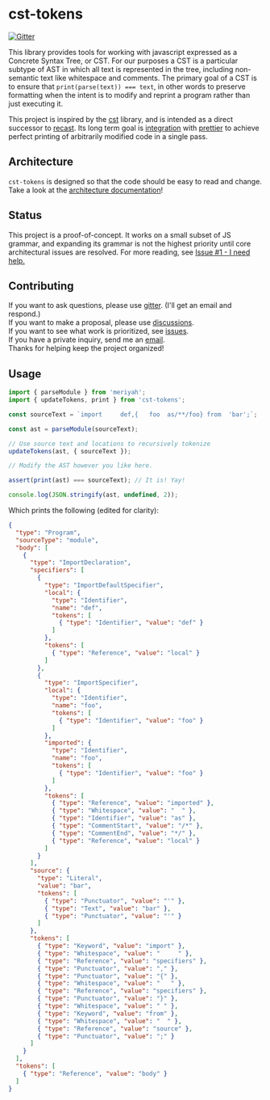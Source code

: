 # cst-tokens

[![Gitter](https://badges.gitter.im/cst-tokens/community.svg)](https://gitter.im/cst-tokens/community?utm_source=badge&utm_medium=badge&utm_campaign=pr-badge)

This library provides tools for working with javascript expressed as a Concrete Syntax Tree, or CST. For our purposes a CST is a particular subtype of AST in which all text is represented in the tree, including non-semantic text like whitespace and comments. The primary goal of a CST is to ensure that `print(parse(text)) === text`, in other words to preserve formatting when the intent is to modify and reprint a program rather than just executing it.

This project is inspired by the [cst](https://github.com/cst/cst) library, and is intended as a direct successor to [recast](https://github.com/benjamn/recast). Its long term goal is [integration](https://github.com/prettier/prettier/issues/12806) with [prettier](https://github.com/prettier/prettier) to achieve perfect printing of arbitrarily modified code in a single pass.

## Architecture

`cst-tokens` is designed so that the code should be easy to read and change. Take a look at the [architecture documentation](https://github.com/conartist6/cst-tokens/blob/trunk/ARCHITECTURE.md)!

## Status

This project is a proof-of-concept. It works on a small subset of JS grammar, and expanding its grammar is not the highest priority until core architectural issues are resolved. For more reading, see [Issue #1 - I need help.](https://github.com/conartist6/cst-tokens/issues/1)

## Contributing

If you want to ask questions, please use [gitter](https://gitter.im/cst-tokens/community). (I'll get an email and respond.)  
If you want to make a proposal, please use [discussions](https://github.com/conartist6/cst-tokens/discussions).  
If you want to see what work is prioritized, see [issues](https://github.com/conartist6/cst-tokens/issues).  
If you have a private inquiry, send me an [email](mailto:conartist6@gmail.com).  
Thanks for helping keep the project organized!

## Usage

```js
import { parseModule } from 'meriyah';
import { updateTokens, print } from 'cst-tokens';

const sourceText = `import     def,{   foo  as/**/foo} from  'bar';`;

const ast = parseModule(sourceText);

// Use source text and locations to recursively tokenize
updateTokens(ast, { sourceText });

// Modify the AST however you like here.

assert(print(ast) === sourceText); // It is! Yay!

console.log(JSON.stringify(ast, undefined, 2));
```

Which prints the following (edited for clarity):

<!--prettier-ignore-->
```json
{
  "type": "Program",
  "sourceType": "module",
  "body": [
    {
      "type": "ImportDeclaration",
      "specifiers": [
        {
          "type": "ImportDefaultSpecifier",
          "local": {
            "type": "Identifier",
            "name": "def",
            "tokens": [
              { "type": "Identifier", "value": "def" }
            ]
          },
          "tokens": [
            { "type": "Reference", "value": "local" }
          ]
        },
        {
          "type": "ImportSpecifier",
          "local": {
            "type": "Identifier",
            "name": "foo",
            "tokens": [
              { "type": "Identifier", "value": "foo" }
            ]
          },
          "imported": {
            "type": "Identifier",
            "name": "foo",
            "tokens": [
              { "type": "Identifier", "value": "foo" }
            ]
          },
          "tokens": [
            { "type": "Reference", "value": "imported" },
            { "type": "Whitespace", "value": "  " },
            { "type": "Identifier", "value": "as" },
            { "type": "CommentStart", "value": "/*" },
            { "type": "CommentEnd", "value": "*/" },
            { "type": "Reference", "value": "local" }
          ]
        }
      ],
      "source": {
        "type": "Literal",
        "value": "bar",
        "tokens": [
          { "type": "Punctuator", "value": "'" },
          { "type": "Text", "value": "bar" },
          { "type": "Punctuator", "value": "'" }
        ]
      },
      "tokens": [
        { "type": "Keyword", "value": "import" },
        { "type": "Whitespace", "value": "     " },
        { "type": "Reference", "value": "specifiers" },
        { "type": "Punctuator", "value": "," },
        { "type": "Punctuator", "value": "{" },
        { "type": "Whitespace", "value": "   " },
        { "type": "Reference", "value": "specifiers" },
        { "type": "Punctuator", "value": "}" },
        { "type": "Whitespace", "value": " " },
        { "type": "Keyword", "value": "from" },
        { "type": "Whitespace", "value": "  " },
        { "type": "Reference", "value": "source" },
        { "type": "Punctuator", "value": ";" }
      ]
    }
  ],
  "tokens": [
    { "type": "Reference", "value": "body" }
  ]
}
```
